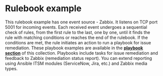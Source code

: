 # Rulebook example

This rulebook example has one event source - Zabbix.
It listens on TCP port 5001 for incoming events.
Each received event undergoes a sequential check of rules, from the first rule to the last, one by one, until it finds the rule with matching conditions or reaches the end of the rulebook.
If the conditions are met, the rule initiates an action to run a playbook for issue remediation.
These playbook examples are available in the [**playbook section**](https://github.com/zabbix/ansible-collection/blob/main/playbooks) of this collection. Playbooks include tasks for issue remediation and feedback to Zabbix (remediation status report).
You can extend reporting using Ansible ITSM modules (ServiceNow, Jira, etc.) and Zabbix media types.
